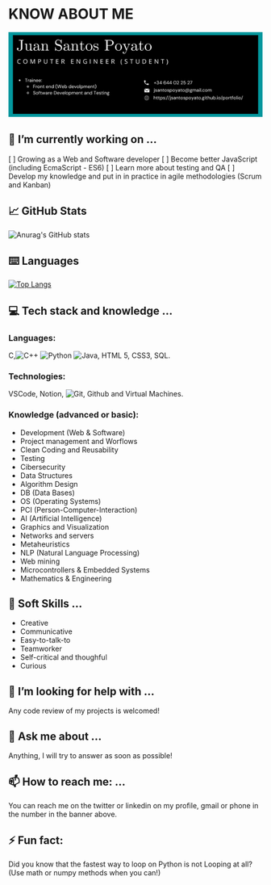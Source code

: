 # KNOW ABOUT ME
![Banner](./banner.png)

## 🔭 I’m currently working on ...

[ ] Growing as a Web and Software developer
[ ] Become better JavaScript (including EcmaScript - ES6)
[ ] Learn more about testing and QA
[ ] Develop my knowledge and put in in practice in agile methodologies (Scrum and Kanban)

## 📈 GitHub Stats 
![Anurag's GitHub stats](https://github-readme-stats.vercel.app/api?username=jsantospoyato&show_icons=true&theme=tokyonight)

## ⌨️ Languages 
[![Top Langs](https://github-readme-stats.vercel.app/api/top-langs/?username=jsantospoyato&layout=compact&theme=tokyonight)](https://github.com/Lagaress/github-readme-stats)

## ‍💻 Tech stack and knowledge ...

### Languages:
C,![C++](https://img.shields.io/badge/c++-%2300599C.svg?style=for-the-badge&logo=c%2B%2B&logoColor=white)
![Python](https://img.shields.io/badge/python-3670A0?style=for-the-badge&logo=python&logoColor=ffdd54)
![Java](https://img.shields.io/badge/java-%23ED8B00.svg?style=for-the-badge&logo=java&logoColor=white), HTML 5, CSS3, SQL.

### Technologies:
VSCode, Notion, 
![Git](https://img.shields.io/badge/git-%23F05033.svg?style=for-the-badge&logo=git&logoColor=white), Github and Virtual Machines.

### Knowledge (advanced or basic):
- Development (Web & Software)
- Project management and Worflows
- Clean Coding and Reusability
- Testing
- Cibersecurity
- Data Structures
- Algorithm Design
- DB (Data Bases)
- OS (Operating Systems)
- PCI (Person-Computer-Interaction)
- AI (Artificial Intelligence)
- Graphics and Visualization
- Networks and servers
- Metaheuristics
- NLP (Natural Language Processing)
- Web mining
- Microcontrollers & Embedded Systems
- Mathematics & Engineering

## 👯 Soft Skills ...

- Creative
- Communicative
- Easy-to-talk-to
- Teamworker
- Self-critical and thoughful
- Curious

## 🤔 I’m looking for help with ...

Any code review of my projects is welcomed!

## 💬 Ask me about ...

Anything, I will try to answer as soon as possible!

## 📫 How to reach me: ...

You can reach me on the twitter or linkedin on my profile, gmail or phone in the number in the banner above.

## ⚡ Fun fact:

Did you know that the fastest way to loop on Python is not Looping at all? (Use math or numpy methods when you can!)
